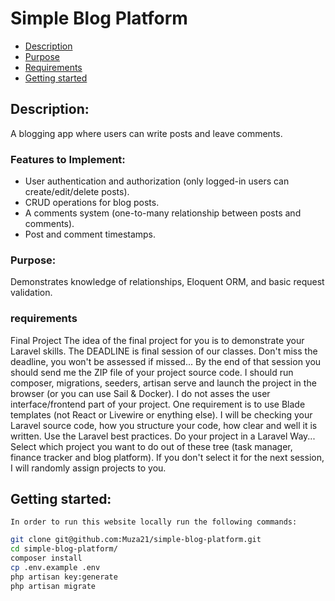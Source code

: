 # Simple Blog Platform

 * [Description](#Description)
 * [Purpose](#Purpose)
 * [Requirements](#requirements)
 * [Getting started](#getting-started)


## Description:

A blogging app where users can write posts and leave comments.

### Features to Implement:

-   User authentication and authorization (only logged-in users can create/edit/delete posts).
-   CRUD operations for blog posts.
-   A comments system (one-to-many relationship between posts and comments).
-   Post and comment timestamps.

### Purpose:

Demonstrates knowledge of relationships, Eloquent ORM, and basic request validation.

### requirements

Final Project
The idea of the final project for you is to demonstrate your Laravel skills.
The DEADLINE is final session of our classes. Don't miss the deadline, you won't be assessed if missed...
By the end of that session you should send me the ZIP file of your project source code. I should run composer, migrations, seeders, artisan serve and launch the project in the browser (or you can use Sail & Docker).
I do not asses the user interface/frontend part of your project. One requirement is to use Blade templates (not React or Livewire or enything else).
I will be checking your Laravel source code, how you structure your code, how clear and well it is written. Use the Laravel best practices. Do your project in a Laravel Way...
Select which project you want to do out of these tree (task manager, finance tracker and blog platform). If you don't select it for the next session, I will randomly assign projects to you.

## Getting started:

    In order to run this website locally run the following commands:
```sh
git clone git@github.com:Muza21/simple-blog-platform.git
cd simple-blog-platform/
composer install
cp .env.example .env
php artisan key:generate
php artisan migrate
```
